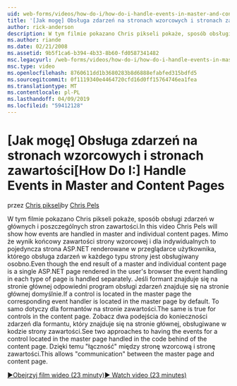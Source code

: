 ```yaml
---
uid: web-forms/videos/how-do-i/how-do-i-handle-events-in-master-and-content-pages
title: '[Jak mogę] Obsługa zdarzeń na stronach wzorcowych i stronach zawartości | Dokumentacja firmy Microsoft'
author: rick-anderson
description: W tym filmie pokazano Chris pikseli pokaże, sposób obsługi zdarzeń w głównych i poszczególnych stron zawartości. Mimo że wynik końcowy ntekstowe głównego i dla indywidualnych...
ms.author: riande
ms.date: 02/21/2008
ms.assetid: 9b5f1ca6-b394-4b33-8b60-fd0587341482
msc.legacyurl: /web-forms/videos/how-do-i/how-do-i-handle-events-in-master-and-content-pages
msc.type: video
ms.openlocfilehash: 8760611dd1b3680283b8d6888efabfed315bdfd5
ms.sourcegitcommit: 0f1119340e4464720cfd16d0ff15764746ea1fea
ms.translationtype: MT
ms.contentlocale: pl-PL
ms.lasthandoff: 04/09/2019
ms.locfileid: "59412128"
---
```

# <a name="how-do-i-handle-events-in-master-and-content-pages"></a><span data-ttu-id="30a02-104">[Jak mogę] Obsługa zdarzeń na stronach wzorcowych i stronach zawartości</span><span class="sxs-lookup"><span data-stu-id="30a02-104">[How Do I:] Handle Events in Master and Content Pages</span></span>

<span data-ttu-id="30a02-105">przez [Chris pikseli](https://twitter.com/chrispels)</span><span class="sxs-lookup"><span data-stu-id="30a02-105">by [Chris Pels](https://twitter.com/chrispels)</span></span>

<span data-ttu-id="30a02-106">W tym filmie pokazano Chris pikseli pokaże, sposób obsługi zdarzeń w głównych i poszczególnych stron zawartości.</span><span class="sxs-lookup"><span data-stu-id="30a02-106">In this video Chris Pels will show how events are handled in master and individual content pages.</span></span> <span data-ttu-id="30a02-107">Mimo że wynik końcowy zawartości strony wzorcowej i dla indywidualnych to pojedyncza strona ASP.NET renderowane w przeglądarce użytkownika, którego obsługa zdarzeń w każdego typu strony jest obsługiwany osobno.</span><span class="sxs-lookup"><span data-stu-id="30a02-107">Even though the end result of a master and individual content page is a single ASP.NET page rendered in the user's browser the event handling in each type of page is handled separately.</span></span> <span data-ttu-id="30a02-108">Jeśli formant znajduje się na stronie głównej odpowiedni program obsługi zdarzeń znajduje się na stronie głównej domyślnie.</span><span class="sxs-lookup"><span data-stu-id="30a02-108">If a control is located in the master page the corresponding event handler is located in the master page by default.</span></span> <span data-ttu-id="30a02-109">To samo dotyczy dla formantów na stronie zawartości.</span><span class="sxs-lookup"><span data-stu-id="30a02-109">The same is true for controls in the content page.</span></span> <span data-ttu-id="30a02-110">Zobacz dwa podejścia do konieczności zdarzeń dla formantu, który znajduje się na stronie głównej, obsługiwane w kodzie strony zawartości.</span><span class="sxs-lookup"><span data-stu-id="30a02-110">See two approaches to having the events for a control located in the master page handled in the code behind of the content page.</span></span> <span data-ttu-id="30a02-111">Dzięki temu "łączność" między stronę wzorcową i stronę zawartości.</span><span class="sxs-lookup"><span data-stu-id="30a02-111">This allows "communication" between the master page and content page.</span></span>

[<span data-ttu-id="30a02-112">&#9654;Obejrzyj film wideo (23 minuty)</span><span class="sxs-lookup"><span data-stu-id="30a02-112">&#9654; Watch video (23 minutes)</span></span>](https://channel9.msdn.com/Blogs/ASP-NET-Site-Videos/how-do-i-handle-events-in-master-and-content-pages)
